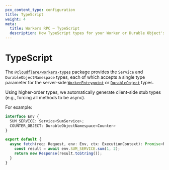 ```yaml
---
pcx_content_type: configuration
title: TypeScript
weight: 4
meta:
  title: Workers RPC — TypeScript
  description: How TypeScript types for your Worker or Durable Object's RPC methods are generated and exposed to clients
---
```


# TypeScript

The [`@cloudflare/workers-types`](https://www.npmjs.com/package/@cloudflare/workers-types) package provides the `Service` and `DurableObjectNamespace` types, each of which accepts a single type parameter for the server-side [`WorkerEntrypoint`](/workers/runtime-apis/bindings/service-bindings/rpc) or [`DurableObject`](/durable-objects/best-practices/create-durable-object-stubs-and-send-requests/#call-rpc-methods) types.

Using higher-order types, we automatically generate client-side stub types (e.g., forcing all methods to be async).

For example:

```ts
interface Env {
  SUM_SERVICE: Service<SumService>;
  COUNTER_OBJECT: DurableObjectNamespace<Counter>
}

export default {
  async fetch(req: Request, env: Env, ctx: ExecutionContext): Promise<Response> {
    const result = await env.SUM_SERVICE.sum(1, 2);
    return new Response(result.toString());
  }
}
```
